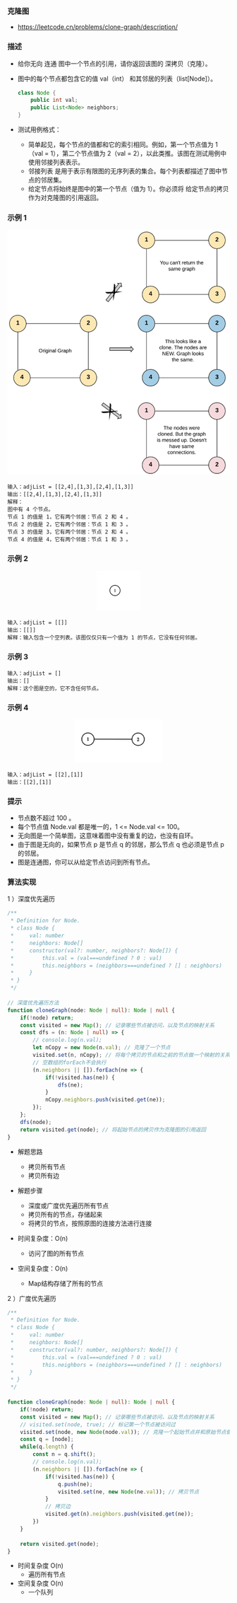 ### 克隆图

- https://leetcode.cn/problems/clone-graph/description/

### 描述

- 给你无向 连通 图中一个节点的引用，请你返回该图的 深拷贝（克隆）。
- 图中的每个节点都包含它的值 val（int） 和其邻居的列表（list[Node]）。
    ```java
    class Node {
        public int val;
        public List<Node> neighbors;
    }
    ```

- 测试用例格式：
  * 简单起见，每个节点的值都和它的索引相同。例如，第一个节点值为 1（val = 1），第二个节点值为 2（val = 2），以此类推。该图在测试用例中使用邻接列表表示。
  * 邻接列表 是用于表示有限图的无序列表的集合。每个列表都描述了图中节点的邻居集。
  * 给定节点将始终是图中的第一个节点（值为 1）。你必须将 给定节点的拷贝 作为对克隆图的引用返回。

### 示例 1

<div align="center">
    <img width="600" src="./screenshot/192.png">
    <br />
</div>

```
输入：adjList = [[2,4],[1,3],[2,4],[1,3]]
输出：[[2,4],[1,3],[2,4],[1,3]]
解释：
图中有 4 个节点。
节点 1 的值是 1，它有两个邻居：节点 2 和 4 。
节点 2 的值是 2，它有两个邻居：节点 1 和 3 。
节点 3 的值是 3，它有两个邻居：节点 2 和 4 。
节点 4 的值是 4，它有两个邻居：节点 1 和 3 。
```

### 示例 2

<div align="center">
    <img width="100" src="./screenshot/193.png">
    <br />
</div>

```
输入：adjList = [[]]
输出：[[]]
解释：输入包含一个空列表。该图仅仅只有一个值为 1 的节点，它没有任何邻居。
```

### 示例 3

```
输入：adjList = []
输出：[]
解释：这个图是空的，它不含任何节点。
```

### 示例 4

<div align="center">
    <img width="200" src="./screenshot/194.png">
    <br />
</div>

```
输入：adjList = [[2],[1]]
输出：[[2],[1]]
```

### 提示

- 节点数不超过 100 。
- 每个节点值 Node.val 都是唯一的，1 <= Node.val <= 100。
- 无向图是一个简单图，这意味着图中没有重复的边，也没有自环。
- 由于图是无向的，如果节点 p 是节点 q 的邻居，那么节点 q 也必须是节点 p 的邻居。
- 图是连通图，你可以从给定节点访问到所有节点。

### 算法实现

1 ）深度优先遍历

```ts
/**
 * Definition for Node.
 * class Node {
 *     val: number
 *     neighbors: Node[]
 *     constructor(val?: number, neighbors?: Node[]) {
 *         this.val = (val===undefined ? 0 : val)
 *         this.neighbors = (neighbors===undefined ? [] : neighbors)
 *     }
 * }
 */

// 深度优先遍历方法
function cloneGraph(node: Node | null): Node | null {
    if(!node) return;
    const visited = new Map(); // 记录哪些节点被访问，以及节点的映射关系
    const dfs = (n: Node | null) => {
        // console.log(n.val);
        let nCopy = new Node(n.val); // 克隆了一个节点
        visited.set(n, nCopy); // 将每个拷贝的节点和之前的节点做一个映射的关系
        // 空数组的forEach不会执行
        (n.neighbors || []).forEach(ne => {
            if(!visited.has(ne)) {
                dfs(ne);
            }
            nCopy.neighbors.push(visited.get(ne));
        });
    };
    dfs(node);
    return visited.get(node); // 将起始节点的拷贝作为克隆图的引用返回
}
```

- 解题思路
    * 拷贝所有节点
    * 拷贝所有边

- 解题步骤
    * 深度或广度优先遍历所有节点
    * 拷贝所有的节点，存储起来
    * 将拷贝的节点，按照原图的连接方法进行连接

- 时间复杂度：O(n)
    * 访问了图的所有节点
- 空间复杂度：O(n)
    * Map结构存储了所有的节点

2 ）广度优先遍历

```ts
/**
 * Definition for Node.
 * class Node {
 *     val: number
 *     neighbors: Node[]
 *     constructor(val?: number, neighbors?: Node[]) {
 *         this.val = (val===undefined ? 0 : val)
 *         this.neighbors = (neighbors===undefined ? [] : neighbors)
 *     }
 * }
 */

function cloneGraph(node: Node | null): Node | null {
    if(!node) return;
    const visited = new Map(); // 记录哪些节点被访问，以及节点的映射关系
    // visited.set(node, true); // 标记第一个节点被访问过
    visited.set(node, new Node(node.val)); // 克隆一个起始节点并和原始节点做关联
    const q = [node];
    while(q.length) {
        const n = q.shift();
        // console.log(n.val);
        (n.neighbors || []).forEach(ne => {
            if(!visited.has(ne)) {
                q.push(ne);
                visited.set(ne, new Node(ne.val)); // 拷贝节点
            }
            // 拷贝边
            visited.get(n).neighbors.push(visited.get(ne));
        })
    }

    return visited.get(node);
}
```

- 时间复杂度 O(n)
    * 遍历所有节点
- 空间复杂度 O(n)
    * 一个队列